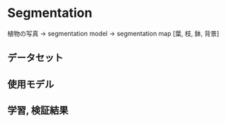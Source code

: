 # Segmentation

植物の写真 -> segmentation model -> segmentation map [葉, 枝, 鉢, 背景] 

## データセット

## 使用モデル

## 学習, 検証結果